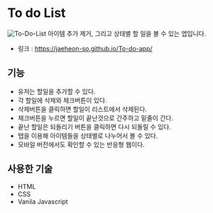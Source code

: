 # To do List
![To-Do-List](https://user-images.githubusercontent.com/79908684/154669754-3171b272-720c-49ff-a7d1-d91cf95413f8.PNG)
아이템 추가 제거, 그리고 상태별 할 일을 볼 수 있는 앱입니다. 

* 링크 : https://jaeheon-so.github.io/To-do-app/

## 기능
* 유저는 할일을 추가할 수 있다.
* 각 할일에 삭제와 체크버튼이 있다.
* 삭제버튼을 클릭하면 할일이 리스트에서 삭제된다.
* 체크버튼을 누르면 할일이 끝난것으로 간주하고 밑줄이 간다.
* 끝난 할일은 되돌리기 버튼을 클릭하면 다시 되돌릴 수 있다.
* 탭을 이용해 아이템들을 상태별로 나누어서 볼 수 있다.
* 모바일 버전에서도 확인할 수 있는 반응형 웹이다.

## 사용한 기술
* HTML
* CSS
* Vanila Javascript
